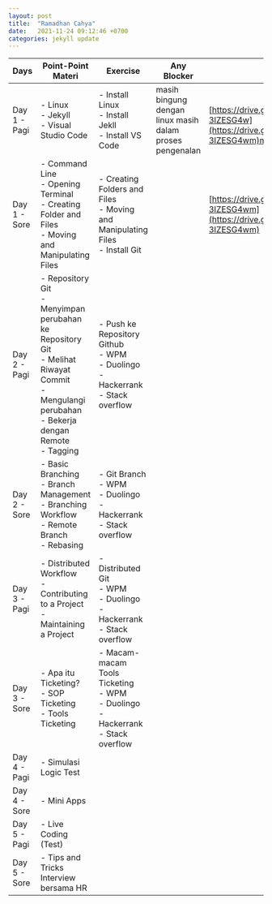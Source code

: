 ```yaml
---
layout: post
title:  "Ramadhan Cahya"
date:   2021-11-24 09:12:46 +0700
categories: jekyll update
---
```

| Days         | Point-Point Materi                                                                                                                                              | Exercise                                                                                      | Any Blocker                                              | Pengumpulan Tugas                                                                                                                                                                                                                                |
| ------------ | --------------------------------------------------------------------------------------------------------------------------------------------------------------- | --------------------------------------------------------------------------------------------- | -------------------------------------------------------- | ------------------------------------------------------------------------------------------------------------------------------------------------------------------------------------------------------------------------------------------------ |
| Day 1 - Pagi | \- Linux<br>\- Jekyll<br>\- Visual Studio Code                                                                                                                  | \- Install Linux<br>\- Install Jekll<br>\- Install VS Code                                    | masih bingung dengan linux masih dalam proses pengenalan | [<br>](https://drive.google.com/drive/u/2/folders/1064g57ldq4CZ2tNRdv1AjM-3IZESG4wm)[https://drive.google.com/drive/u/2/folders/1064g57ldq4CZ2tNRdv1AjM-3IZESG4w](https://drive.google.com/drive/u/2/folders/1064g57ldq4CZ2tNRdv1AjM-3IZESG4wm)m |
| Day 1 - Sore | \- Command Line<br>\- Opening Terminal<br>\- Creating Folder and Files<br>\- Moving and Manipulating Files                                                      | \- Creating Folders and Files<br>\- Moving and Manipulating Files<br>\- Install Git<br>       |                                                          | [https://drive.google.com/drive/u/2/folders/1064g57ldq4CZ2tNRdv1AjM-3IZESG4wm](https://drive.google.com/drive/u/2/folders/1064g57ldq4CZ2tNRdv1AjM-3IZESG4wm)                                                                                     |
| Day 2 - Pagi | \- Repository Git<br>\- Menyimpan perubahan ke Repository Git<br>\- Melihat Riwayat Commit<br>\- Mengulangi perubahan<br>\- Bekerja dengan Remote<br>\- Tagging | \- Push ke Repository Github<br>\- WPM<br>\- Duolingo<br>\- Hackerrank<br>\- Stack overflow   |                                                          |                                                                                                                                                                                                                                                  |
| Day 2 - Sore | \- Basic Branching<br>\- Branch Management<br>\- Branching Workflow<br>\- Remote Branch<br>\- Rebasing                                                          | \- Git Branch<br>\- WPM<br>\- Duolingo<br>\- Hackerrank<br>\- Stack overflow                  |                                                          |                                                                                                                                                                                                                                                  |
| Day 3 - Pagi | \- Distributed Workflow<br>\- Contributing to a Project<br>\- Maintaining a Project                                                                             | \- Distributed Git<br>\- WPM<br>\- Duolingo<br>\- Hackerrank<br>\- Stack overflow             |                                                          |                                                                                                                                                                                                                                                  |
| Day 3 - Sore | \- Apa itu Ticketing?<br>\- SOP Ticketing<br>\- Tools Ticketing                                                                                                 | \- Macam-macam Tools Ticketing<br>\- WPM<br>\- Duolingo<br>\- Hackerrank<br>\- Stack overflow |                                                          |                                                                                                                                                                                                                                                  |
| Day 4 - Pagi | \- Simulasi Logic Test                                                                                                                                          |                                                                                               |                                                          |                                                                                                                                                                                                                                                  |
| Day 4 - Sore | \- Mini Apps                                                                                                                                                    |                                                                                               |                                                          |                                                                                                                                                                                                                                                  |
| Day 5 - Pagi | \- Live Coding (Test)                                                                                                                                           |                                                                                               |                                                          |                                                                                                                                                                                                                                                  |
| Day 5 - Sore | \- Tips and Tricks Interview bersama HR                                                                                                                         |                                                                                               |                                                          |                                                                                                                                                                                                                                                  |